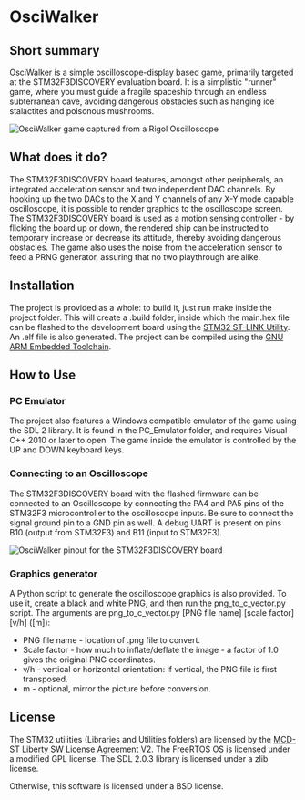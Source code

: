 # OsciWalker

## Short summary

OsciWalker is a simple oscilloscope-display based game, primarily targeted at the STM32F3DISCOVERY evaluation board. It is a simplistic "runner" game, where you must guide a fragile spaceship through an endless subterranean cave, avoiding dangerous obstacles such as hanging ice stalactites and poisonous mushrooms.

![OsciWalker game captured from a Rigol Oscilloscope](https://raw.githubusercontent.com/dselcan/OSciWalker/master/docs/OsciWalker_Rigol_digital_capture.jpeg)

## What does it do?

The STM32F3DISCOVERY board features, amongst other peripherals, an integrated acceleration sensor and two independent DAC channels. By hooking up the two DACs to the X and Y channels of any X-Y mode capable oscilloscope, it is possible to render graphics to the oscilloscope screen.
The STM32F3DISCOVERY board is used as a motion sensing controller - by flicking the board up or down, the rendered ship can be instructed to temporary increase or decrease its attitude, thereby avoiding dangerous obstacles. The game also uses the noise from the acceleration sensor to feed a PRNG generator, assuring that no two playthrough are alike.

## Installation

The project is provided as a whole: to build it, just run make inside the project folder. This will create a .build folder, inside which the main.hex file can be flashed to the development board using the [STM32 ST-LINK Utility](http://www.st.com/en/development-tools/stsw-link004.html). An .elf file is also generated.
The project can be compiled using the [GNU ARM Embedded Toolchain](https://launchpad.net/gcc-arm-embedded).

## How to Use

### PC Emulator

The project also features a Windows compatible emulator of the game using the SDL 2 library. It is found in the PC_Emulator folder, and requires Visual C++ 2010 or later to open.
The game inside the emulator is controlled by the UP and DOWN keyboard keys.

### Connecting to an Oscilloscope

The STM32F3DISCOVERY board with the flashed firmware can be connected to an Oscilloscope by connecting the PA4 and PA5 pins of the STM32F3 microcontroller to the oscilloscope inputs. Be sure to connect the signal ground pin to a GND pin as well. A debug UART is present on pins B10 (output from STM32F3) and B11 (input to STM32F3).

![OsciWalker pinout for the STM32F3DISCOVERY board](https://raw.githubusercontent.com/dselcan/OSciWalker/master/docs/STM32F3Discovery_pinout.png)

### Graphics generator

A Python script to generate the oscilloscope graphics is also provided. To use it, create a black and white PNG, and then run the png_to_c_vector.py script.
The arguments are png_to_c_vector.py [PNG file name] [scale factor] [v/h] ([m]):
* PNG file name - location of .png file to convert.
* Scale factor - how much to inflate/deflate the image - a factor of 1.0 gives the original PNG coordinates.
* v/h - vertical or horizontal orientation: if vertical, the PNG file is first transposed.
* m - optional, mirror the picture before conversion.

## License

The STM32 utilities (Libraries and Utilities folders) are licensed by the [MCD-ST Liberty SW License Agreement V2](http://www.st.com/software_license_agreement_liberty_v2).
The FreeRTOS OS is licensed under a modified GPL license.
The SDL 2.0.3 library is licensed under a zlib license.

Otherwise, this software is licensed under a BSD license.
